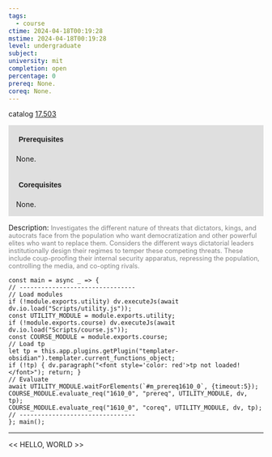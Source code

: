 ```yaml
---
tags:
  - course
ctime: 2024-04-18T00:19:28
mstime: 2024-04-18T00:19:28
level: undergraduate
subject: 
university: mit
completion: open
percentage: 0
prereq: None.
coreq: None.
---
```


catalog [17.503](http://student.mit.edu/catalog/m17b.html#17.503)

<span style="display: block; padding: 15px; background-color: rgb(100, 100, 100, 0.2);"><font id="m_prereq1610_0" style="display: block; font-family: Arial, sans-serif; font-weight: bold; padding: 5px">Prerequisites</font><br><span id="prereq1610_0">None.</span></span>
<span style="display: block; padding: 15px; background-color: rgb(100, 100, 100, 0.2);"><font id="m_coreq1610_0" style="display: block; font-family: Arial, sans-serif; font-weight: bold; padding: 5px">Corequisites</font><br><span id="coreq1610_0">None.</span></span>

<font style="">Description:</font>
<font style="color: grey; font-size: 0.8rem;">Investigates the different nature of threats that dictators, kings, and autocrats face from the population who want democratization and other powerful elites who want to replace them. Considers the different ways dictatorial leaders institutionally design their regimes to temper these competing threats. These include coup-proofing their internal security apparatus, repressing the population, controlling the media, and co-opting rivals.</font>

```dataviewjs
const main = async _ => {
// --------------------------------
// Load modules
if (!module.exports.utility) dv.executeJs(await dv.io.load("Scripts/utility.js"));
const UTILITY_MODULE = module.exports.utility;
if (!module.exports.course) dv.executeJs(await dv.io.load("Scripts/course.js"));
const COURSE_MODULE = module.exports.course;
// Load tp
let tp = this.app.plugins.getPlugin("templater-obsidian").templater.current_functions_object;
if (!tp) { dv.paragraph("<font style='color: red'>tp not loaded!</font>"); return; }
// Evaluate
await UTILITY_MODULE.waitForElements(`#m_prereq1610_0`, {timeout:5});
COURSE_MODULE.evaluate_req("1610_0", "prereq", UTILITY_MODULE, dv, tp);
COURSE_MODULE.evaluate_req("1610_0", "coreq", UTILITY_MODULE, dv, tp);
// --------------------------------
}; main();
```

---

<< HELLO, WORLD >>
